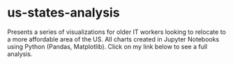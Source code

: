 # us-states-analysis
Presents a series of visualizations for older IT workers looking to relocate to a more affordable area of the US. All charts created in Jupyter Notebooks using Python (Pandas, Matplotlib). Click on my link below to see a full analysis.
